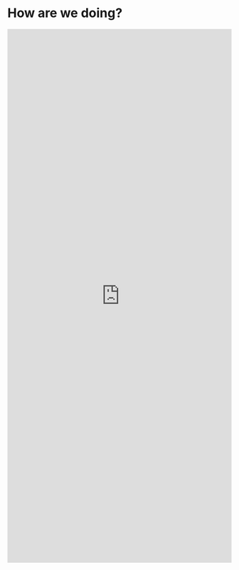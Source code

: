 # How are we doing? 

<iframe width="100%" height= "1200px" src= "https://forms.office.com/Pages/ResponsePage.aspx?id=sAafLmkWiUWHiRCgaTTcYR_CTByYBlZHtlYdm3WViTpUOVFRNlJBREFDQVhWOEFCVzhURjRXRUZBNy4u&embed=true" frameborder= "0" marginwidth= "0" marginheight= "0" style= "border: none; max-width:100%; max-height:100vh" allowfullscreen webkitallowfullscreen mozallowfullscreen msallowfullscreen> </iframe>
